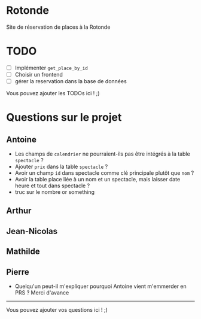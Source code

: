 # Rotonde

Site de réservation de places à la Rotonde

# TODO

- [ ] Implémenter `get_place_by_id`
- [ ] Choisir un frontend
- [ ] gérer la reservation dans la base de données

Vous pouvez ajouter les TODOs ici ! ;)

# Questions sur le projet

## Antoine

- Les champs de `calendrier` ne pourraient-ils pas être intégrés à la table `spectacle` ?
- Ajouter `prix` dans la table `spectacle` ?
- Avoir un champ `id` dans spectacle comme clé principale plutôt que `nom` ?
- Avoir la table place liée à un nom et un spectacle, mais laisser date heure et tout dans spectacle ?
- truc sur le nombre or something

## Arthur

## Jean-Nicolas

## Mathilde

## Pierre

- Quelqu'un peut-il m'expliquer pourquoi Antoine vient m'emmerder en PRS ? Merci d'avance

---

Vous pouvez ajouter vos questions ici ! ;)
